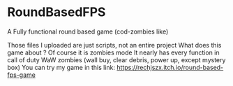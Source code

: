 # RoundBasedFPS
A Fully functional round based game (cod-zombies like) 

Those files I uploaded are just scripts, not an entire project
What does this game about ? Of course it is zombies mode
It nearly has every function in call of duty WaW zombies (wall buy, clear debris, power up, except mystery box)
You can try my game in this link: https://rechjszx.itch.io/round-based-fps-game
